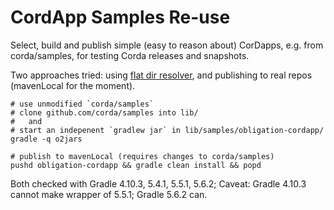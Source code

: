 # CordApp Samples Re-use

Select, build and publish simple (easy to reason about) CorDapps, e.g. from corda/samples,
for testing Corda releases and snapshots.

Two approaches tried: using
[flat dir resolver](https://docs.gradle.org/current/userguide/repository_types.html#sec:flat_dir_resolver),
and publishing to real repos (mavenLocal for the moment).
```
# use unmodified `corda/samples`
# clone github.com/corda/samples into lib/
#   and
# start an indepenent `gradlew jar` in lib/samples/obligation-cordapp/
gradle -q o2jars

# publish to mavenLocal (requires changes to corda/samples)
pushd obligation-cordapp && gradle clean install && popd
```

Both checked with Gradle 4.10.3, 5.4.1, 5.5.1, 5.6.2;
Caveat: Gradle 4.10.3 cannot make wrapper of 5.5.1; Gradle 5.6.2 can.
